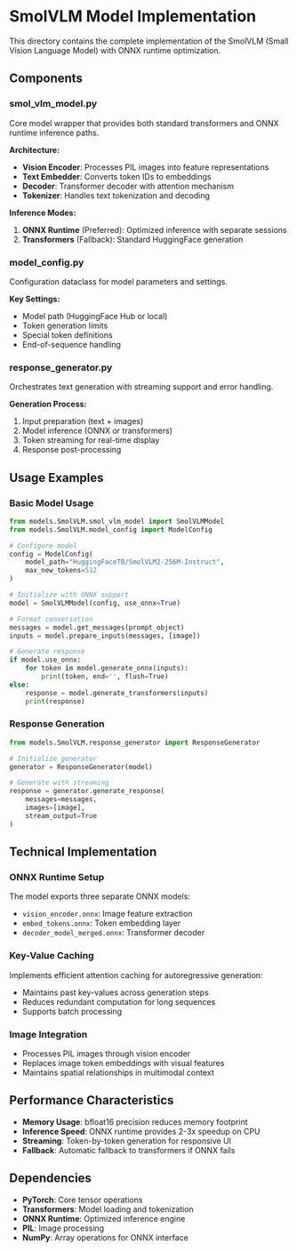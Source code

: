 # SmolVLM Model Implementation

This directory contains the complete implementation of the SmolVLM (Small Vision Language Model) with ONNX runtime optimization.

## Components

### smol_vlm_model.py
Core model wrapper that provides both standard transformers and ONNX runtime inference paths.

**Architecture:**
- **Vision Encoder**: Processes PIL images into feature representations
- **Text Embedder**: Converts token IDs to embeddings
- **Decoder**: Transformer decoder with attention mechanism
- **Tokenizer**: Handles text tokenization and decoding

**Inference Modes:**
1. **ONNX Runtime** (Preferred): Optimized inference with separate sessions
2. **Transformers** (Fallback): Standard HuggingFace generation

### model_config.py
Configuration dataclass for model parameters and settings.

**Key Settings:**
- Model path (HuggingFace Hub or local)
- Token generation limits
- Special token definitions
- End-of-sequence handling

### response_generator.py
Orchestrates text generation with streaming support and error handling.

**Generation Process:**
1. Input preparation (text + images)
2. Model inference (ONNX or transformers)
3. Token streaming for real-time display
4. Response post-processing

## Usage Examples

### Basic Model Usage
```python
from models.SmolVLM.smol_vlm_model import SmolVLMModel
from models.SmolVLM.model_config import ModelConfig

# Configure model
config = ModelConfig(
    model_path="HuggingFaceTB/SmolVLM2-256M-Instruct",
    max_new_tokens=512
)

# Initialize with ONNX support
model = SmolVLMModel(config, use_onnx=True)

# Format conversation
messages = model.get_messages(prompt_object)
inputs = model.prepare_inputs(messages, [image])

# Generate response
if model.use_onnx:
    for token in model.generate_onnx(inputs):
        print(token, end='', flush=True)
else:
    response = model.generate_transformers(inputs)
    print(response)
```

### Response Generation
```python
from models.SmolVLM.response_generator import ResponseGenerator

# Initialize generator
generator = ResponseGenerator(model)

# Generate with streaming
response = generator.generate_response(
    messages=messages,
    images=[image],
    stream_output=True
)
```

## Technical Implementation

### ONNX Runtime Setup
The model exports three separate ONNX models:
- `vision_encoder.onnx`: Image feature extraction
- `embed_tokens.onnx`: Token embedding layer
- `decoder_model_merged.onnx`: Transformer decoder

### Key-Value Caching
Implements efficient attention caching for autoregressive generation:
- Maintains past key-values across generation steps
- Reduces redundant computation for long sequences
- Supports batch processing

### Image Integration
- Processes PIL images through vision encoder
- Replaces image token embeddings with visual features
- Maintains spatial relationships in multimodal context

## Performance Characteristics

- **Memory Usage**: bfloat16 precision reduces memory footprint
- **Inference Speed**: ONNX runtime provides 2-3x speedup on CPU
- **Streaming**: Token-by-token generation for responsive UI
- **Fallback**: Automatic fallback to transformers if ONNX fails

## Dependencies

- **PyTorch**: Core tensor operations
- **Transformers**: Model loading and tokenization
- **ONNX Runtime**: Optimized inference engine
- **PIL**: Image processing
- **NumPy**: Array operations for ONNX interface